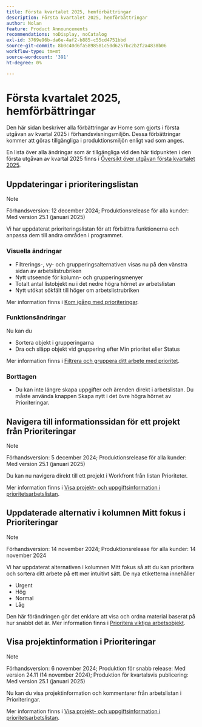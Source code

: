 ```yaml
---
title: Första kvartalet 2025, hemförbättringar
description: Första kvartalet 2025, hemförbättringar
author: Nolan
feature: Product Announcements
recommendations: noDisplay, noCatalog
exl-id: 3769e96b-da6e-4af2-b885-c55cd4751bbd
source-git-commit: 8b0c40d6fa5898581c50d6257bc2b2f2a4838b06
workflow-type: tm+mt
source-wordcount: '391'
ht-degree: 0%

---
```


# Första kvartalet 2025, hemförbättringar

Den här sidan beskriver alla förbättringar av Home som gjorts i första utgåvan av kvartal 2025 i förhandsvisningsmiljön. Dessa förbättringar kommer att göras tillgängliga i produktionsmiljön enligt vad som anges.

En lista över alla ändringar som är tillgängliga vid den här tidpunkten i den första utgåvan av kvartal 2025 finns i [Översikt över utgåvan första kvartalet 2025](/help/quicksilver/product-announcements/product-releases/25-q1-release-activity/25-q1-release-overview.md).

## Uppdateringar i prioriteringslistan

>[!NOTE]
>
>Förhandsversion: 12 december 2024; Produktionsrelease för alla kunder: Med version 25.1 (januari 2025)

Vi har uppdaterat prioriteringslistan för att förbättra funktionerna och anpassa dem till andra områden i programmet.

### Visuella ändringar

* Filtrerings-, vy- och grupperingsalternativen visas nu på den vänstra sidan av arbetslistrubriken
* Nytt utseende för kolumn- och grupperingsmenyer
* Totalt antal listobjekt nu i det nedre högra hörnet av arbetslistan
* Nytt utökat sökfält till höger om arbetslistrubriken

Mer information finns i [Kom igång med prioriteringar](/help/quicksilver/workfront-basics/priorities/get-started-with-priorities.md).

### Funktionsändringar

Nu kan du

* Sortera objekt i grupperingarna
* Dra och släpp objekt vid gruppering efter Min prioritet eller Status

Mer information finns i [Filtrera och gruppera ditt arbete med prioritet](/help/quicksilver/workfront-basics/priorities/filter-group-work-priorities.md).

### Borttagen

* Du kan inte längre skapa uppgifter och ärenden direkt i arbetslistan. Du måste använda knappen Skapa nytt i det övre högra hörnet av Prioriteringar.

## Navigera till informationssidan för ett projekt från Prioriteringar

>[!NOTE]
>
>Förhandsversion: 5 december 2024; Produktionsrelease för alla kunder: Med version 25.1 (januari 2025)

Du kan nu navigera direkt till ett projekt i Workfront från listan Prioriteter.

Mer information finns i [Visa projekt- och uppgiftsinformation i prioritetsarbetslistan](/help/quicksilver/workfront-basics/priorities/view-task-project-details.md).

## Uppdaterade alternativ i kolumnen Mitt fokus i Prioriteringar

>[!NOTE]
>
>Förhandsversion: 14 november 2024; Produktionsrelease för alla kunder: 14 november 2024

Vi har uppdaterat alternativen i kolumnen Mitt fokus så att du kan prioritera och sortera ditt arbete på ett mer intuitivt sätt. De nya etiketterna innehåller

* Urgent
* Hög
* Normal
* Låg

Den här förändringen gör det enklare att visa och ordna material baserat på hur snabbt det är. Mer information finns i [Prioritera viktiga arbetsobjekt](/help/quicksilver/workfront-basics/priorities/prioritize-work-items.md).

## Visa projektinformation i Prioriteringar

>[!NOTE]
>
>Förhandsversion: 6 november 2024; Produktion för snabb release: Med version 24.11 (14 november 2024); Produktion för kvartalsvis publicering: Med version 25.1 (januari 2025)

Nu kan du visa projektinformation och kommentarer från arbetslistan i Prioriteringar.

Mer information finns i [Visa projekt- och uppgiftsinformation i prioritetsarbetslistan](/help/quicksilver/workfront-basics/priorities/view-task-project-details.md).
